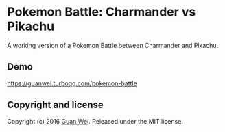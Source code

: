 # Pokemon Battle: Charmander vs Pikachu 
A working version of a Pokemon Battle between Charmander and Pikachu. 

## Demo
https://guanwei.turboqq.com/pokemon-battle 

## Copyright and license
Copyright (c) 2016 [Guan Wei](http://guanwei.turboqq.com). Released under the MIT license.
